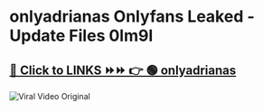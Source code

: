 
 # onlyadrianas Onlyfans Leaked - Update Files 0lm9l

## <h2><a href="https://clipsfans.com/onlyadrianas&ref=git">🔗 Click to LINKS ⏩⏩ 👉 🟢 onlyadrianas </a></h2>

<a href="https://clipsfans.com/onlyadrianas&ref=git" rel="nofollow" data-target="animated-image.originalLink"><img src="https://i.ibb.co.com/xMMVF88/686577567.gif" alt="Viral Video Original" style="max-width: 100%; display: inline-block;" data-target="animated-image.originalImage"></a>

